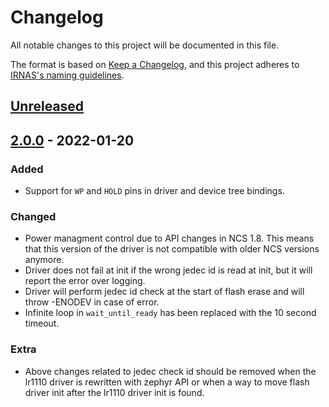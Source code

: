 # Changelog

All notable changes to this project will be documented in this file.

The format is based on [Keep a Changelog](https://keepachangelog.com/en/1.0.0/),
and this project adheres to [IRNAS's naming guidelines](https://github.com/IRNAS/irnas-core/blob/master/GITHUB_NAMING_GUIDELINES.md).

## [Unreleased]

## [2.0.0] - 2022-01-20

### Added

-   Support for `WP` and `HOLD` pins in driver and device tree bindings.

### Changed

-   Power managment control due to API changes in NCS 1.8. This means that this version of the driver is not compatible with older NCS versions anymore.
-   Driver does not fail at init if the wrong jedec id is read at init, but it will report the error over logging.
-   Driver will perform jedec id check at the start of flash erase and will throw -ENODEV in case of error.
-   Infinite loop in `wait_until_ready` has been replaced with the 10 second timeout.

### Extra

-   Above changes related to jedec check id should be removed when the lr1110 driver is rewritten with zephyr API or when a way to move flash driver init after the lr1110 driver init is found.


[Unreleased]: https://github.com/IRNAS/pacsana-bracelet-firmware/compare/v2.0.0...HEAD

[2.0.0]: https://github.com/IRNAS/zephyr-spi-flash-en25-driver/compare/v1.1.1.../v2.0.0
